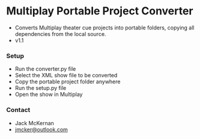 # Multiplay Portable Project Converter #

* Converts Multiplay theater cue projects into portable folders, copying all dependencies from the local source.
* v1.1

### Setup ###

* Run the converter.py file
* Select the XML show file to be converted
* Copy the portable project folder anywhere
* Run the setup.py file
* Open the show in Multiplay

### Contact ###

* Jack McKernan
* jmcker@outlook.com